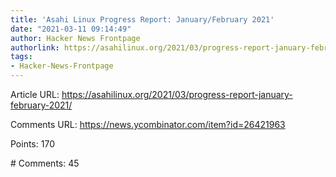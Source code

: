 ```yaml
---
title: 'Asahi Linux Progress Report: January/February 2021'
date: "2021-03-11 09:14:49"
author: Hacker News Frontpage
authorlink: https://asahilinux.org/2021/03/progress-report-january-february-2021/
tags:
- Hacker-News-Frontpage
---
```


<p>Article URL: <a href="https://asahilinux.org/2021/03/progress-report-january-february-2021/">https://asahilinux.org/2021/03/progress-report-january-february-2021/</a></p>
<p>Comments URL: <a href="https://news.ycombinator.com/item?id=26421963">https://news.ycombinator.com/item?id=26421963</a></p>
<p>Points: 170</p>
<p># Comments: 45</p>
